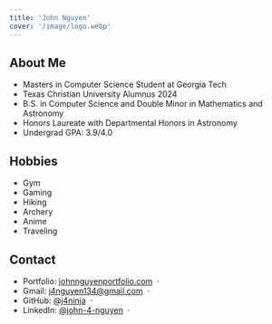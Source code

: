 ```yaml
---
title: 'John Nguyen'
cover: '/image/logo.webp'
---
```

## About Me

- Masters in Computer Science Student at Georgia Tech
- Texas Christian University Alumnus 2024
- B.S. in Computer Science and Double Minor in Mathematics and Astronomy
- Honors Laureate with Departmental Honors in Astronomy
- Undergrad GPA: 3.9/4.0

## Hobbies
- Gym
- Gaming
- Hiking
- Archery
- Anime 
- Traveling

## Contact

-  Portfolio: [johnnguyenportfolio.com](https://www.johnnguyenportfolio.com) &nbsp;&middot;&nbsp;
-  Gmail: [j4nguyen134@gmail.com](mailto:j4nguyen134@gmail.com) &nbsp;&middot;&nbsp;
-  GitHub: [@j4ninja](https://github.com/j4ninja) &nbsp;&middot;&nbsp;
-  LinkedIn: [@john-4-nguyen](https://linkedin.com/in/john-4-nguyen) &nbsp;&middot;&nbsp;